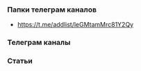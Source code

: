 ### Папки телеграм каналов

- https://t.me/addlist/leGMtamMrc81Y2Qy

### Телеграм каналы

### Статьи
